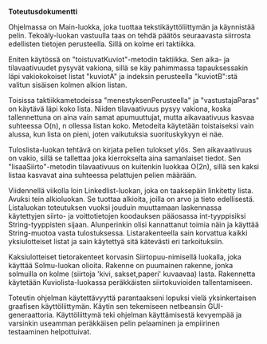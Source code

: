 **Toteutusdokumentti**

Ohjelmassa on Main-luokka, joka tuottaa tekstikäyttöliittymän ja käynnistää pelin. Tekoäly-luokan vastuulla taas on tehdä päätös seuraavasta siirrosta edellisten tietojen perusteella. Sillä on kolme eri taktiikka. 

Eniten käytössä on "toistuvatKuviot"-metodin taktiikka. Sen aika- ja tilavaativuudet pysyvät vakiona, sillä se käy pahimmassa tapauksessakin läpi vakiokokoiset listat "kuviotA" ja indeksin perusteella "kuviotB":stä valitun sisäisen kolmen alkion listan.

Toisissa taktiikkametodeissa "menestyksenPerusteella" ja "vastustajaParas" on käytävä läpi koko lista. Niiden tilavaativuus pysyy vakiona, koska tallennettuna on aina vain samat apumuuttujat, mutta aikavaativuus kasvaa suhteessa O(n), n ollessa listan koko. Metodeita käytetään toistaiseksi vain alussa, kun lista on pieni, joten vaikutuksia suorituskykyyn ei näe.

Tuloslista-luokan tehtävä on kirjata pelien tulokset ylös. Sen aikavaativuus on vakio, sillä se tallettaa joka kierrokselta aina samanlaiset tiedot. Sen "lisaaSiirto"-metodin tilavaativuus on kuitenkin luokkaa O(2n), sillä sen kaksi listaa kasvavat aina suhteessa pelattujen pelien määrään.

Viidennellä viikolla loin Linkedlist-luokan, joka on taaksepäin linkitetty lista. Avuksi tein alkioluokan. Se tuottaa alkioita, joilla on arvo ja tieto edellisestä. Listaluokan toteutuksen vuoksi jouduin muuttamaan laskennassa käytettyjen siirto- ja voittotietojen koodauksen pääosassa int-tyyppisiksi String-tyyppisten sijaan. Alunperinkin olisi kannattanut toimia näin ja käyttää String-muotoa vasta tulostuksessa. Listarakenteella sain korvattua kaikki yksiulotteiset listat ja sain käytettyä sitä kätevästi eri tarkoituksiin.

Kaksiulotteiset tietorakenteet korvasin Siirtopuu-nimisellä luokalla, joka käyttää Solmu-luokan olioita. Rakenne on puumainen rakenne, jonka solmuilla on kolme (siirtoja 'kivi, sakset,paperi' kuvaavaa) lasta. Rakennetta käytetään Kuviolista-luokassa peräkkäisten siirtokuvioiden tallentamiseen.

Toteutin ohjelman käytettävyyttä parantaakseni lopuksi vielä yksinkertaisen graafisen käyttöliittymän. Käytin sen tekemiseen netbeansin GUI-generaattoria. Käyttöliittymä teki ohjelman käyttämisestä kevyempää ja varsinkin useamman peräkkäisen pelin pelaaminen ja empiirinen testaaminen helpottuivat.


